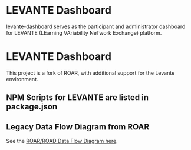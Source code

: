 # LEVANTE Dashboard

levante-dashboard serves as the participant and administrator dashboard for LEVANTE (LEarning VAriability NeTwork Exchange) platform.

# LEVANTE Dashboard

This project is a fork of ROAR, with additional support for the Levante environment.

## NPM Scripts for LEVANTE are listed in package.json

## Legacy Data Flow Diagram from ROAR

See the [ROAR/ROAD Data Flow Diagram here](https://miro.com/app/board/uXjVNY-_qDA=/?share_link_id=967374624080).
